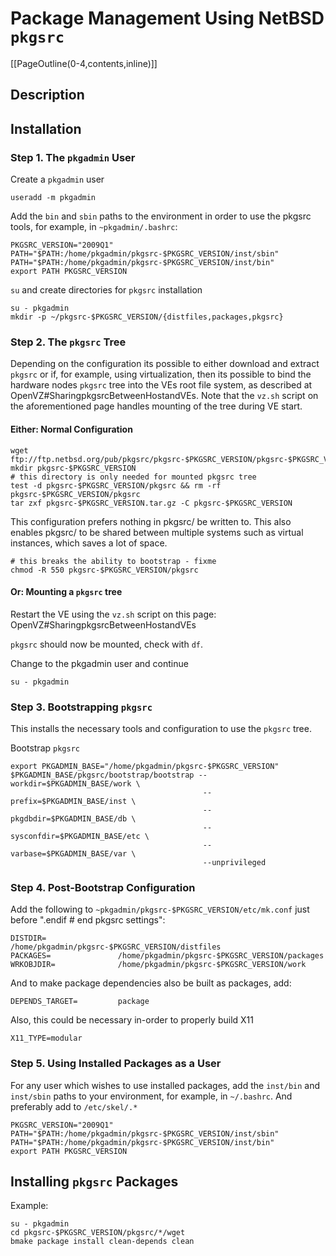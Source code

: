 # Package Management Using NetBSD `pkgsrc`

[[PageOutline(0-4,contents,inline)]]

## Description

## Installation

### Step 1. The `pkgadmin` User

Create a `pkgadmin` user

```
useradd -m pkgadmin
```

Add the `bin` and `sbin` paths to the environment in order to use the pkgsrc tools, for example, in `~pkgadmin/.bashrc`:

```
PKGSRC_VERSION="2009Q1"
PATH="$PATH:/home/pkgadmin/pkgsrc-$PKGSRC_VERSION/inst/sbin"
PATH="$PATH:/home/pkgadmin/pkgsrc-$PKGSRC_VERSION/inst/bin"
export PATH PKGSRC_VERSION
```

`su` and create directories for `pkgsrc` installation

```
su - pkgadmin
mkdir -p ~/pkgsrc-$PKGSRC_VERSION/{distfiles,packages,pkgsrc}
```

### Step 2. The `pkgsrc` Tree

Depending on the configuration its possible to either download and extract `pkgsrc` or if, for example, using virtualization, then its possible to bind the hardware nodes `pkgsrc` tree into the VEs root file system, as described at OpenVZ#SharingpkgsrcBetweenHostandVEs. Note that the `vz.sh` script on the aforementioned page handles mounting of the tree during VE start.

#### Either: Normal Configuration

```
wget ftp://ftp.netbsd.org/pub/pkgsrc/pkgsrc-$PKGSRC_VERSION/pkgsrc-$PKGSRC_VERSION.tar.gz
mkdir pkgsrc-$PKGSRC_VERSION
# this directory is only needed for mounted pkgsrc tree
test -d pkgsrc-$PKGSRC_VERSION/pkgsrc && rm -rf pkgsrc-$PKGSRC_VERSION/pkgsrc
tar zxf pkgsrc-$PKGSRC_VERSION.tar.gz -C pkgsrc-$PKGSRC_VERSION
```

This configuration prefers nothing in pkgsrc/ be written to. This also enables pkgsrc/ to be shared between multiple systems such as virtual instances, which saves a lot of space.

```
# this breaks the ability to bootstrap - fixme
chmod -R 550 pkgsrc-$PKGSRC_VERSION/pkgsrc
```

#### Or: Mounting a `pkgsrc` tree

Restart the VE using the `vz.sh` script on this page: OpenVZ#SharingpkgsrcBetweenHostandVEs

`pkgsrc` should now be mounted, check with `df`.

Change to the pkgadmin user and continue

```
su - pkgadmin
```

### Step 3. Bootstrapping `pkgsrc`

This installs the necessary tools and configuration to use the `pkgsrc` tree.

Bootstrap `pkgsrc`

```
export PKGADMIN_BASE="/home/pkgadmin/pkgsrc-$PKGSRC_VERSION"
$PKGADMIN_BASE/pkgsrc/bootstrap/bootstrap --workdir=$PKGADMIN_BASE/work \
                                           --prefix=$PKGADMIN_BASE/inst \
                                           --pkgdbdir=$PKGADMIN_BASE/db \
                                           --sysconfdir=$PKGADMIN_BASE/etc \
                                           --varbase=$PKGADMIN_BASE/var \
                                           --unprivileged

```

### Step 4. Post-Bootstrap Configuration

Add the following to `~pkgadmin/pkgsrc-$PKGSRC_VERSION/etc/mk.conf` just before ".endif                  # end pkgsrc settings":

```
DISTDIR=                /home/pkgadmin/pkgsrc-$PKGSRC_VERSION/distfiles
PACKAGES=               /home/pkgadmin/pkgsrc-$PKGSRC_VERSION/packages
WRKOBJDIR=              /home/pkgadmin/pkgsrc-$PKGSRC_VERSION/work
```

And to make package dependencies also be built as packages, add:

```
DEPENDS_TARGET=         package
```

Also, this could be necessary in-order to properly build X11

```
X11_TYPE=modular
```
### Step 5. Using Installed Packages as a User

For any user which wishes to use installed packages, add the `inst/bin` and `inst/sbin` paths to your environment, for example, in `~/.bashrc`. And preferably add to `/etc/skel/.*`

```
PKGSRC_VERSION="2009Q1"
PATH="$PATH:/home/pkgadmin/pkgsrc-$PKGSRC_VERSION/inst/sbin"
PATH="$PATH:/home/pkgadmin/pkgsrc-$PKGSRC_VERSION/inst/bin"
export PATH PKGSRC_VERSION
```

## Installing `pkgsrc` Packages

Example:

```
su - pkgadmin
cd pkgsrc-$PKGSRC_VERSION/pkgsrc/*/wget
bmake package install clean-depends clean
```
